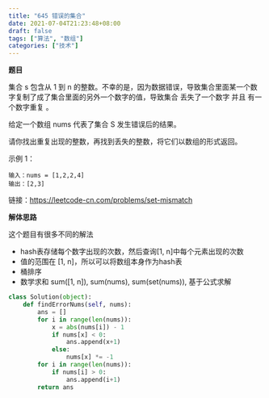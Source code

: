 ```yaml
---
title: "645 错误的集合"
date: 2021-07-04T21:23:48+08:00
draft: false
tags: ["算法", "数组"]
categories: ["技术"]
---
```

**题目**

集合 s 包含从 1 到 n 的整数。不幸的是，因为数据错误，导致集合里面某一个数字复制了成了集合里面的另外一个数字的值，导致集合 丢失了一个数字 并且 有一个数字重复 。

给定一个数组 nums 代表了集合 S 发生错误后的结果。

请你找出重复出现的整数，再找到丢失的整数，将它们以数组的形式返回。

示例 1：
```
输入：nums = [1,2,2,4]
输出：[2,3]
```

链接：https://leetcode-cn.com/problems/set-mismatch

**解体思路**

这个题目有很多不同的解法

* hash表存储每个数字出现的次数，然后查询[1, n]中每个元素出现的次数
* 值的范围在 [1, n]，所以可以将数组本身作为hash表
* 桶排序
* 数学求和 sum([1, n]), sum(nums), sum(set(nums)), 基于公式求解

```python
class Solution(object):
    def findErrorNums(self, nums):
        ans = []
        for i in range(len(nums)):
            x = abs(nums[i]) - 1
            if nums[x] < 0:
                ans.append(x+1)
            else:
                nums[x] *= -1
        for i in range(len(nums)):
            if nums[i] > 0:
                ans.append(i+1)
        return ans
```

